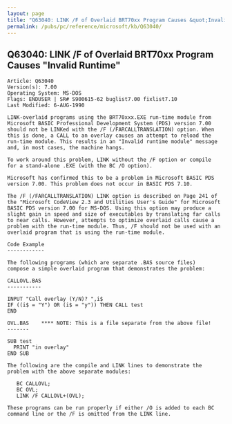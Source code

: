 ```yaml
---
layout: page
title: "Q63040: LINK /F of Overlaid BRT70xx Program Causes &quot;Invalid Runtime&quot;"
permalink: /pubs/pc/reference/microsoft/kb/Q63040/
---
```


## Q63040: LINK /F of Overlaid BRT70xx Program Causes &quot;Invalid Runtime&quot;

	Article: Q63040
	Version(s): 7.00
	Operating System: MS-DOS
	Flags: ENDUSER | SR# S900615-62 buglist7.00 fixlist7.10
	Last Modified: 6-AUG-1990
	
	LINK-overlaid programs using the BRT70xxx.EXE run-time module from
	Microsoft BASIC Professional Development System (PDS) version 7.00
	should not be LINKed with the /F (/FARCALLTRANSLATION) option. When
	this is done, a CALL to an overlay causes an attempt to reload the
	run-time module. This results in an "Invalid runtime module" message
	and, in most cases, the machine hangs.
	
	To work around this problem, LINK without the /F option or compile
	for a stand-alone .EXE (with the BC /O option).
	
	Microsoft has confirmed this to be a problem in Microsoft BASIC PDS
	version 7.00. This problem does not occur in BASIC PDS 7.10.
	
	The /F (/FARCALLTRANSLATION) LINK option is described on Page 241 of
	the "Microsoft CodeView 2.3 and Utilities User's Guide" for Microsoft
	BASIC PDS version 7.00 for MS-DOS. Using this option may produce a
	slight gain in speed and size of executables by translating far calls
	to near calls. However, attempts to optimize overlaid calls cause a
	problem with the run-time module. Thus, /F should not be used with an
	overlaid program that is using the run-time module.
	
	Code Example
	------------
	
	The following programs (which are separate .BAS source files)
	compose a simple overlaid program that demonstrates the problem:
	
	CALLOVL.BAS
	-----------
	
	INPUT "Call overlay (Y/N)? ",i$
	IF ((i$ = "Y") OR (i$ = "y")) THEN CALL test
	END
	
	OVL.BAS    **** NOTE: This is a file separate from the above file!
	-------
	
	SUB test
	  PRINT "in overlay"
	END SUB
	
	The following are the compile and LINK lines to demonstrate the
	problem with the above separate modules:
	
	   BC CALLOVL;
	   BC OVL;
	   LINK /F CALLOVL+(OVL);
	
	These programs can be run properly if either /O is added to each BC
	command line or the /F is omitted from the LINK line.
